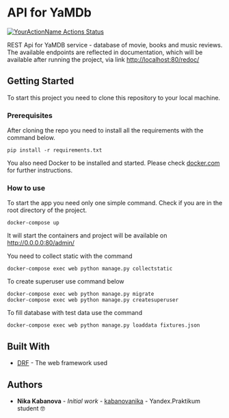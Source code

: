 # API for YaMDb

[![YourActionName Actions Status](https://github.com/kabanovanika/yamdb_final/workflows/Yamdb-final%20workflow/badge.svg)](https://github.com/kabanovanika/yamdb_final/actions)

REST Api for YaMDB service - database of movie, books and music reviews. 
The available endpoints are reflected in documentation, which will be available after running the project, 
via link [http://localhost:80/redoc/](http://0.0.0.0:80/redoc/)

## Getting Started

To start this project you need to clone this repository to your local machine. 

### Prerequisites

After cloning the repo you need to install all the requirements with the command below. 

```
pip install -r requirements.txt
```
You also need Docker to be installed and started. Please check [docker.com](https://www.docker.com) for further instructions. 

### How to use

To start the app you need only one simple command. Check if you are in the root directory of the project.

```
docker-compose up
```

It will start the containers and project will be available on http://0.0.0.0:80/admin/

You need to collect static with the command 

```
docker-compose exec web python manage.py collectstatic
```

To create superuser use command below

```
docker-compose exec web python manage.py migrate
docker-compose exec web python manage.py createsuperuser 
```

To fill database with test data use the command 

```
docker-compose exec web python manage.py loaddata fixtures.json
```

## Built With

* [DRF](https://www.django-rest-framework.org/) - The web framework used

## Authors

* **Nika Kabanova** - *Initial work* - [kabanovanika](https://github.com/kabanovanika) - Yandex.Praktikum student 🤓 
